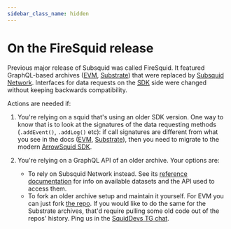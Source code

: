 ```yaml
---
sidebar_class_name: hidden
---
```


# On the FireSquid release

Previous major release of Subsquid was called FireSquid. It featured GraphQL-based archives ([EVM](https://github.com/subsquid/eth-archive), [Substrate](https://github.com/subsquid/substrate-archive-setup)) that were replaced by [Subsquid Network](/subsquid-network). Interfaces for data requests on the [SDK](/sdk) side were changed without keeping backwards compatibility.

Actions are needed if:

1. You're relying on a squid that's using an older SDK version. One way to know that is to look at the signatures of the data requesting methods (`.addEvent()`, `.addLog()` etc): if call signatures are different from what you see in the docs ([EVM](/sdk/reference/processors/evm-batch), [Substrate](/sdk/reference/processors/substrate-batch)), then you need to migrate to the modern [ArrowSquid SDK](/sdk).

2. You're relying on a GraphQL API of an older archive. Your options are:
   - To rely on Subsquid Network instead. See its [reference documentation](/subsquid-network/reference) for info on available datasets and the API used to access them.
   - To fork an older archive setup and maintain it yourself. For EVM you can just fork [the repo](https://github.com/subsquid/eth-archive). If you would like to do the same for the Substrate archives, that'd require pulling some old code out of the repos' history. Ping us in the [SquidDevs TG chat](https://t.me/HydraDevs).
